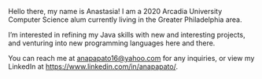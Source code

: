 Hello there, my name is Anastasia! I am a 2020 Arcadia University Computer Science alum currently living in the Greater Philadelphia area.

I’m interested in refining my Java skills with new and interesting projects, and venturing into new programming languages here and there. 

You can reach me at anapapato16@yahoo.com for any inquiries, or view my LinkedIn at https://www.linkedin.com/in/anapapato/.
